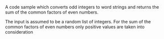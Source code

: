 
  A code sample which converts odd integers to word strings and returns the sum of the common factors of even numbers.

  The input is assumed to be a random list of integers. For the sum of the common factors of even numbers
  only positive values are taken into consideration
